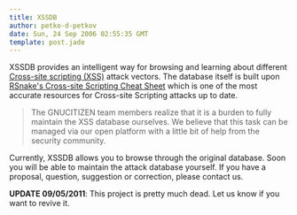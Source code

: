 ```yaml
---
title: XSSDB
author: petko-d-petkov
date: Sun, 24 Sep 2006 02:55:35 GMT
template: post.jade
---
```


XSSDB provides an intelligent way for browsing and learning about different [Cross-site scripting (XSS)](http://en.wikipedia.org/wiki/XSS) attack vectors. The database itself is built upon [RSnake's Cross-site Scripting Cheat Sheet](http://ha.ckers.org/xss.html) which is one of the most accurate resources for Cross-site Scripting attacks up to date.

> The GNUCITIZEN team members realize that it is a burden to fully maintain the XSS database ourselves. We believe that this task can be managed via our open platform with a little bit of help from the security community.

Currently, XSSDB allows you to browse through the original database. Soon you will be able to maintain the attack database yourself. If you have a proposal, question, suggestion or correction, please contact us.

**UPDATE 09/05/2011**: This project is pretty much dead. Let us know if you want to revive it.
